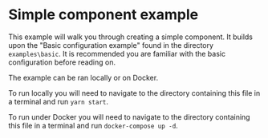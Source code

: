 # Simple component example

This example will walk you through creating a simple component.
It builds upon the "Basic configuration example" found in the directory `examples\basic`.
It is recommended you are familiar with the basic configuration before reading on. 

The example can be ran locally or on Docker.

To run locally you will need to navigate to the directory containing this file in a terminal and run `yarn start`.

To run under Docker you will need to navigate to the directory containing this file in a terminal and run `docker-compose up -d`.
